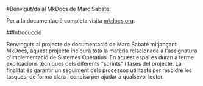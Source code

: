 #Benvigut/da al MkDocs de Marc Sabate!

Per a la documentació completa visita [mkdocs.org](https://www.mkdocs.org).

##Introducció

Benvinguts al projecte de documentació de Marc Sabaté mitjançant MkDocs, aquest projecte inclourà tota la matèria relacionada a l'assignatura d'Implementació de Sistemes Operatius. En aquest espai es duran a terme explicacions tècniques dels diferents "sprints" i fases del projecte. La finalitat és garantir un seguiment dels processos utilitzats per resoldre les tasques, de forma clara i concisa per ajudar a qualsevol lector.